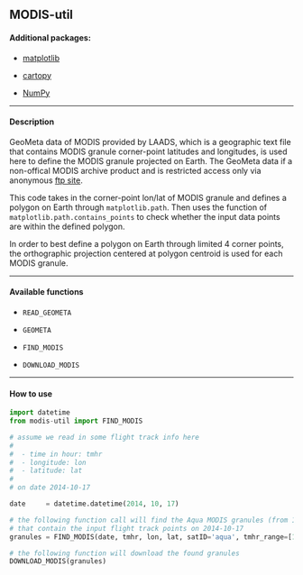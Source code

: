 ## MODIS-util

#### Additional packages:

- [matplotlib](https://matplotlib.org/)

- [cartopy](http://scitools.org.uk/cartopy/docs/v0.14/index.html)

- [NumPy](http://www.numpy.org/)

---

#### Description

GeoMeta data of MODIS provided by LAADS, which is a geographic text
file that contains MODIS granule corner-point latitudes and longitudes,
is used here to define the MODIS granule projected on Earth. The GeoMeta data
if a non-offical MODIS archive product and is restricted access only via
anonymous [ftp site](`ftp://ladsweb.nascom.nasa.gov/geoMeta`).

This code takes in the corner-point lon/lat of MODIS granule and defines a polygon
on Earth through `matplotlib.path`. Then uses the function of `matplotlib.path.contains_points`
to check whether the input data points are within the defined polygon.

In order to best define a polygon on Earth through limited 4 corner points, the orthographic
projection centered at polygon centroid is used for each MODIS granule.

---

#### Available functions

- `READ_GEOMETA`

- `GEOMETA`

- `FIND_MODIS`

- `DOWNLOAD_MODIS`

---

#### How to use

```python
import datetime
from modis-util import FIND_MODIS

# assume we read in some flight track info here
#
#  - time in hour: tmhr
#  - longitude: lon
#  - latitude: lat
#
# on date 2014-10-17

date     = datetime.datetime(2014, 10, 17)

# the following function call will find the Aqua MODIS granules (from 10:00AM to 12:00AM)
# that contain the input flight track points on 2014-10-17
granules = FIND_MODIS(date, tmhr, lon, lat, satID='aqua', tmhr_range=[10.0, 12.0])

# the following function will download the found granules
DOWNLOAD_MODIS(granules)
```







